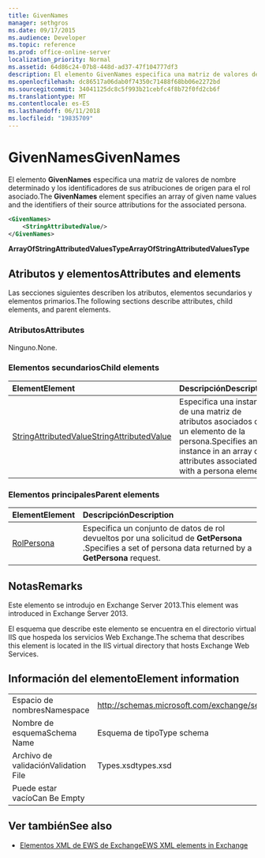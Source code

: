 ```yaml
---
title: GivenNames
manager: sethgros
ms.date: 09/17/2015
ms.audience: Developer
ms.topic: reference
ms.prod: office-online-server
localization_priority: Normal
ms.assetid: 64d86c24-07b8-448d-ad37-47f104777df3
description: El elemento GivenNames especifica una matriz de valores de nombre determinado y los identificadores de sus atribuciones de origen para el rol asociado.
ms.openlocfilehash: dc86517a06dab0f74350c71488f68bb06e2272bd
ms.sourcegitcommit: 34041125dc8c5f993b21cebfc4f8b72f0fd2cb6f
ms.translationtype: MT
ms.contentlocale: es-ES
ms.lasthandoff: 06/11/2018
ms.locfileid: "19835709"
---
```

# <a name="givennames"></a><span data-ttu-id="e8962-103">GivenNames</span><span class="sxs-lookup"><span data-stu-id="e8962-103">GivenNames</span></span>

<span data-ttu-id="e8962-104">El elemento **GivenNames** especifica una matriz de valores de nombre determinado y los identificadores de sus atribuciones de origen para el rol asociado.</span><span class="sxs-lookup"><span data-stu-id="e8962-104">The **GivenNames** element specifies an array of given name values and the identifiers of their source attributions for the associated persona.</span></span> 
  
```xml
<GivenNames>
    <StringAttributedValue/>
</GivenNames>
```

 <span data-ttu-id="e8962-105">**ArrayOfStringAttributedValuesType**</span><span class="sxs-lookup"><span data-stu-id="e8962-105">**ArrayOfStringAttributedValuesType**</span></span>
## <a name="attributes-and-elements"></a><span data-ttu-id="e8962-106">Atributos y elementos</span><span class="sxs-lookup"><span data-stu-id="e8962-106">Attributes and elements</span></span>

<span data-ttu-id="e8962-107">Las secciones siguientes describen los atributos, elementos secundarios y elementos primarios.</span><span class="sxs-lookup"><span data-stu-id="e8962-107">The following sections describe attributes, child elements, and parent elements.</span></span>
  
### <a name="attributes"></a><span data-ttu-id="e8962-108">Atributos</span><span class="sxs-lookup"><span data-stu-id="e8962-108">Attributes</span></span>

<span data-ttu-id="e8962-109">Ninguno.</span><span class="sxs-lookup"><span data-stu-id="e8962-109">None.</span></span>
  
### <a name="child-elements"></a><span data-ttu-id="e8962-110">Elementos secundarios</span><span class="sxs-lookup"><span data-stu-id="e8962-110">Child elements</span></span>

|<span data-ttu-id="e8962-111">**Element**</span><span class="sxs-lookup"><span data-stu-id="e8962-111">**Element**</span></span>|<span data-ttu-id="e8962-112">**Descripción**</span><span class="sxs-lookup"><span data-stu-id="e8962-112">**Description**</span></span>|
|:-----|:-----|
|[<span data-ttu-id="e8962-113">StringAttributedValue</span><span class="sxs-lookup"><span data-stu-id="e8962-113">StringAttributedValue</span></span>](stringattributedvalue.md) <br/> |<span data-ttu-id="e8962-114">Especifica una instancia de una matriz de atributos asociados con un elemento de la persona.</span><span class="sxs-lookup"><span data-stu-id="e8962-114">Specifies an instance in an array of attributes associated with a persona element.</span></span>  <br/> |
   
### <a name="parent-elements"></a><span data-ttu-id="e8962-115">Elementos principales</span><span class="sxs-lookup"><span data-stu-id="e8962-115">Parent elements</span></span>

|<span data-ttu-id="e8962-116">**Element**</span><span class="sxs-lookup"><span data-stu-id="e8962-116">**Element**</span></span>|<span data-ttu-id="e8962-117">**Descripción**</span><span class="sxs-lookup"><span data-stu-id="e8962-117">**Description**</span></span>|
|:-----|:-----|
|[<span data-ttu-id="e8962-118">Rol</span><span class="sxs-lookup"><span data-stu-id="e8962-118">Persona</span></span>](persona.md) <br/> |<span data-ttu-id="e8962-119">Especifica un conjunto de datos de rol devueltos por una solicitud de **GetPersona** .</span><span class="sxs-lookup"><span data-stu-id="e8962-119">Specifies a set of persona data returned by a **GetPersona** request.</span></span>  <br/> |
   
## <a name="remarks"></a><span data-ttu-id="e8962-120">Notas</span><span class="sxs-lookup"><span data-stu-id="e8962-120">Remarks</span></span>

<span data-ttu-id="e8962-121">Este elemento se introdujo en Exchange Server 2013.</span><span class="sxs-lookup"><span data-stu-id="e8962-121">This element was introduced in Exchange Server 2013.</span></span>
  
<span data-ttu-id="e8962-122">El esquema que describe este elemento se encuentra en el directorio virtual IIS que hospeda los servicios Web Exchange.</span><span class="sxs-lookup"><span data-stu-id="e8962-122">The schema that describes this element is located in the IIS virtual directory that hosts Exchange Web Services.</span></span>
  
## <a name="element-information"></a><span data-ttu-id="e8962-123">Información del elemento</span><span class="sxs-lookup"><span data-stu-id="e8962-123">Element information</span></span>

|||
|:-----|:-----|
|<span data-ttu-id="e8962-124">Espacio de nombres</span><span class="sxs-lookup"><span data-stu-id="e8962-124">Namespace</span></span>  <br/> |http://schemas.microsoft.com/exchange/services/2006/types  <br/> |
|<span data-ttu-id="e8962-125">Nombre de esquema</span><span class="sxs-lookup"><span data-stu-id="e8962-125">Schema Name</span></span>  <br/> |<span data-ttu-id="e8962-126">Esquema de tipo</span><span class="sxs-lookup"><span data-stu-id="e8962-126">Type schema</span></span>  <br/> |
|<span data-ttu-id="e8962-127">Archivo de validación</span><span class="sxs-lookup"><span data-stu-id="e8962-127">Validation File</span></span>  <br/> |<span data-ttu-id="e8962-128">Types.xsd</span><span class="sxs-lookup"><span data-stu-id="e8962-128">types.xsd</span></span>  <br/> |
|<span data-ttu-id="e8962-129">Puede estar vacío</span><span class="sxs-lookup"><span data-stu-id="e8962-129">Can Be Empty</span></span>  <br/> ||
   
## <a name="see-also"></a><span data-ttu-id="e8962-130">Ver también</span><span class="sxs-lookup"><span data-stu-id="e8962-130">See also</span></span>



- [<span data-ttu-id="e8962-131">Elementos XML de EWS de Exchange</span><span class="sxs-lookup"><span data-stu-id="e8962-131">EWS XML elements in Exchange</span></span>](ews-xml-elements-in-exchange.md)

